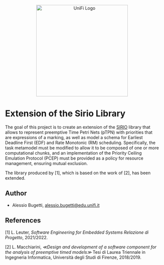 <p align="center">
<picture>
  <source media="(prefers-color-scheme: dark)" srcset="https://i.ibb.co/BqYkwTs/Logo-universita-firenze.png">
  <img alt="UniFi Logo" src="https://i.ibb.co/3FNRHSD/Logo-universita-firenze.png" width="300">
</picture>
</p>

# Extension of the Sirio Library

The goal of this project is to create an extension of the [SIRIO](https://github.com/oris-tool/sirio) library that allows to represent preemptive Time Petri Nets (pTPN) with priorities that are expressions of a marking, as well as model a schema for Earliest Deadline First (EDF) and Rate Monotonic (RM) scheduling. Specifically, the task metamodel must be modified to allow it to be composed of one or more computational chunks, and an implementation of the Priority Ceiling Emulation Protocol (PCEP) must be provided as a policy for resource management, ensuring mutual exclusion.

The library produced by [1], which is based on the work of [2], has been extended.

## Author

* Alessio Bugetti, <a href="mailto:alessio.bugetti@edu.unifi.it">alessio.bugetti@edu.unifi.it</a>

## References

[1] L. Leuter, *Software Engineering for Embedded Systems Relazione di Progetto*, 2021/2022.

[2] L. Macchiarini, *≪Design and development of a software component for the analysis of preemptive timed models≫* Tesi di Laurea Triennale in Ingegneria Informatica, Università degli Studi di Firenze, 2018/2019.
